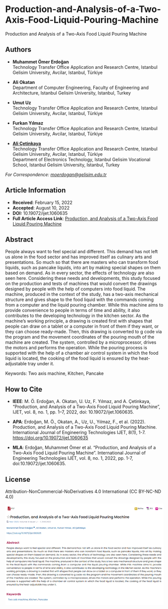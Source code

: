 # Production-and-Analysis-of-a-Two-Axis-Food-Liquid-Pouring-Machine

Production and Analysis of a Two-Axis Food Liquid Pouring Machine

## Authors

- **Muhammet Ömer Erdoğan**  
  Technology Transfer Office Application and Research Centre, Istanbul Gelisim University, Avcilar, Istanbul, Türkiye

- **Ali Okatan**  
  Department of Computer Engineering, Faculty of Engineering and Architecture, Istanbul Gelisim University, Istanbul, Turkey

- **Umut Uz**  
  Technology Transfer Office Application and Research Centre, Istanbul Gelisim University, Avcilar, Istanbul, Türkiye

- **Furkan Yılmaz**  
  Technology Transfer Office Application and Research Centre, Istanbul Gelisim University, Avcilar, Istanbul, Türkiye

- [**Ali Çetinkaya**](https://scholar.google.com.tr/citations?user=XSEW-NcAAAAJ)  
  Technology Transfer Office Application and Research Centre, Istanbul Gelisim University, Avcilar, Istanbul, Türkiye  
  Department of Electronics Technology, Istanbul Gelisim Vocational School, Istanbul Gelisim University, Istanbul, Turkey  

*For Correspondence: moerdogan@gelisim.edu.tr*

## Article Information
- **Received**: February 15, 2022  
- **Accepted**: August 10, 2022
- **DOI:** 10.19072/ijet.1060635
- **Full Article Access Link**: [Production, and Analysis of a Two-Axis Food Liquid Pouring Machine](https://dergipark.org.tr/en/pub/ijet/issue/72953/1060635)

## Abstract

People always want to feel special and different. This demand has not left us alone in the food sector and has improved itself as culinary arts and presentations. So much so that there are masters who can transform food liquids, such as pancake liquids, into art by making special shapes on them based on demand. As in every sector, the effects of technology are also seen here. Considering these needs and developments, this study focused on the production and tests of machines that would convert the drawings designed by people with the help of computers into food liquid. The machine, produced in the context of the study, has a two-axis mechanical structure and gives shape to the food liquid with the commands coming from a computer and the liquid pouring chamber. While this machine aims to provide convenience to people in terms of time and ability, it also contributes to the developing technology in the kitchen sector. As the machine’s working principle, a drawing is created first with shapes that people can draw on a tablet or a computer in front of them if they want, or they can choose ready-made. Then, this drawing is converted to g code via the program and the movement coordinates of the pouring mouth of the machine are created. The system, controlled by a microprocessor, drives the motors and performs the operation. While the pouring process is supported with the help of a chamber air control system in which the food liquid is located, the cooking of the food liquid is ensured by the heat-adjustable tray under it.

Keywords: Two axis machine, Kitchen, Pancake

## How to Cite

- **IEEE**: M. Ö. Erdoğan, A. Okatan, U. Uz, F. Yılmaz, and A. Çetinkaya, “Production, and Analysis of a Two-Axis Food Liquid Pouring Machine”, IJET, vol. 8, no. 1, pp. 1–7, 2022, doi: 10.19072/ijet.1060635.	

- **APA**: Erdoğan, M. Ö., Okatan, A., Uz, U., Yılmaz, F., et al. (2022). Production, and Analysis of a Two-Axis Food Liquid Pouring Machine. International Journal of Engineering Technologies IJET, 8(1), 1-7. https://doi.org/10.19072/ijet.1060635	

- **MLA**: Erdoğan, Muhammet Ömer et al. “Production, and Analysis of a Two-Axis Food Liquid Pouring Machine”. International Journal of Engineering Technologies IJET, vol. 8, no. 1, 2022, pp. 1-7, doi:10.19072/ijet.1060635.	

## License

Attribution-NonCommercial-NoDerivatives 4.0 International (CC BY-NC-ND 4.0)

![alternatif metin](https://github.com/acetinkaya/Production-and-Analysis-of-a-Two-Axis-Food-Liquid-Pouring-Machine/blob/main/ProductionPancake.png)
